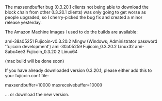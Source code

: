The maxsendbuffer bug (0.3.20.1 clients not being able to download the block chain from other 0.3.20.1 clients) was only going to get
worse as people upgraded, so I cherry-picked the bug fix and created a minor release yesterday.

The Amazon Machine Images I used to do the builds are available:

  ami-38a05251   Fujicoin-v0.3.20.2 Mingw    (Windows; Administrator password 'fujicoin development')
  ami-30a05259   Fujicoin_0.3.20.2 Linux32
  ami-8abc4ee3   Fujicoin_0.3.20.2 Linux64

(mac build will be done soon)

If you have already downloaded version 0.3.20.1, please either add this to your fujicoin.conf file:

  maxsendbuffer=10000
  maxreceivebuffer=10000

... or download the new version.
